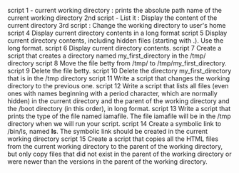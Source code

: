 script 1 - current working directory : prints the absolute path name of the current working directory
2nd script - List it  : Display the content of the current directory
3rd script : Change the working directory to user's home 
script 4 Display current directory contents in a long format
script 5 Display current directory contents, including hidden files (starting with .). Use the long format.
script 6 Display current directory contents.
script 7 Create a script that creates a directory named my_first_directory in the /tmp/ directory
script 8 Move the file betty from /tmp/ to /tmp/my_first_directory.
script 9 Delete the file betty.
script 10 Delete the directory my_first_directory that is in the /tmp directory
script 11 Write a script that changes the working directory to the previous one.
script 12 Write a script that lists all files (even ones with names beginning with a period character, which are normally hidden) in the current directory and the parent of the working directory and the /boot directory (in this order), in long format.
script 13 Write a script that prints the type of the file named iamafile. The file iamafile will be in the /tmp directory when we will run your script.
script 14 Create a symbolic link to /bin/ls, named __ls__. The symbolic link should be created in the current working directory
script  15 Create a script that copies all the HTML files from the current working directory to the parent of the working directory, but only copy files that did not exist in the parent of the working directory or were newer than the versions in the parent of the working directory.
